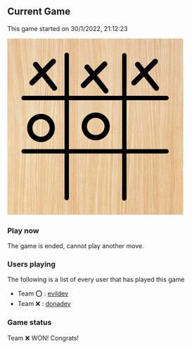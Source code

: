 ## Current Game

This game started on 30/1/2022, 21:12:23

![alt text](https://github.com/donadev/TicTacToe/blob/main/games/2022-01-30T20:12:23.525Z/cachebypass/1643573544093.png?raw=true)

### Play now
The game is ended, cannot play another move.

### Users playing
The following is a list of every user that has played this game
- Team ⭕️ : [evildev](https://github.com/evildev)
- Team ❌ : [donadev](https://github.com/donadev)


### Game status
Team ❌  WON! Congrats!
